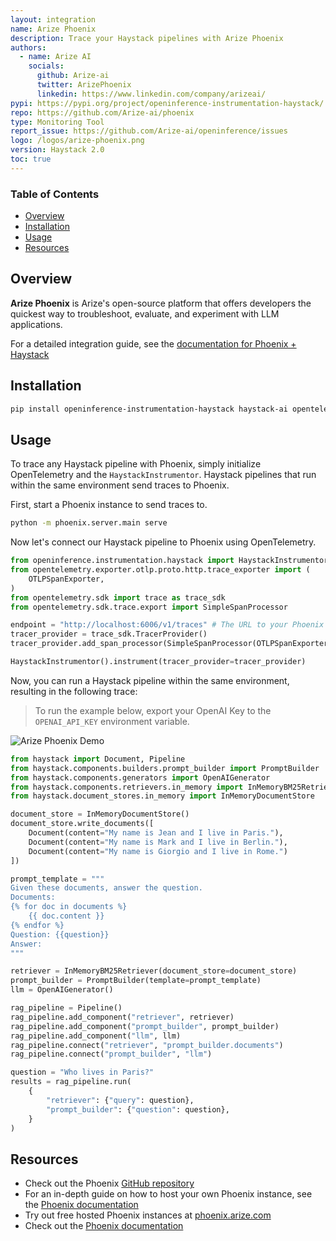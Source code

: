 ```yaml
---
layout: integration
name: Arize Phoenix
description: Trace your Haystack pipelines with Arize Phoenix
authors:
  - name: Arize AI
    socials:
      github: Arize-ai
      twitter: ArizePhoenix
      linkedin: https://www.linkedin.com/company/arizeai/
pypi: https://pypi.org/project/openinference-instrumentation-haystack/
repo: https://github.com/Arize-ai/phoenix
type: Monitoring Tool
report_issue: https://github.com/Arize-ai/openinference/issues
logo: /logos/arize-phoenix.png
version: Haystack 2.0
toc: true
---
```


### **Table of Contents**

- [Overview](#overview)
- [Installation](#installation)
- [Usage](#usage)
- [Resources](#resources)

## Overview

**Arize Phoenix** is Arize's open-source platform that offers developers the quickest way to troubleshoot, evaluate, and experiment with LLM applications.

For a detailed integration guide, see the [documentation for Phoenix + Haystack](https://docs.arize.com/phoenix/tracing/integrations-tracing/haystack)

## Installation

```bash
pip install openinference-instrumentation-haystack haystack-ai opentelemetry-sdk opentelemetry-exporter-otlp arize-phoenix
```

## Usage

To trace any Haystack pipeline with Phoenix, simply initialize OpenTelemetry and the `HaystackInstrumentor`. Haystack pipelines that run within the same environment send traces to Phoenix.

First, start a Phoenix instance to send traces to.

```sh
python -m phoenix.server.main serve
```

Now let's connect our Haystack pipeline to Phoenix using OpenTelemetry.

```python
from openinference.instrumentation.haystack import HaystackInstrumentor
from opentelemetry.exporter.otlp.proto.http.trace_exporter import (
    OTLPSpanExporter,
)
from opentelemetry.sdk import trace as trace_sdk
from opentelemetry.sdk.trace.export import SimpleSpanProcessor

endpoint = "http://localhost:6006/v1/traces" # The URL to your Phoenix instance
tracer_provider = trace_sdk.TracerProvider()
tracer_provider.add_span_processor(SimpleSpanProcessor(OTLPSpanExporter(endpoint)))

HaystackInstrumentor().instrument(tracer_provider=tracer_provider)
```

Now, you can run a Haystack pipeline within the same environment, resulting in the following trace:

> To run the example below, export your OpenAI Key to the `OPENAI_API_KEY` environment variable.

![Arize Phoenix Demo](https://raw.githubusercontent.com/deepset-ai/haystack-integrations/main/images/arize-demo.gif)

```python
from haystack import Document, Pipeline
from haystack.components.builders.prompt_builder import PromptBuilder
from haystack.components.generators import OpenAIGenerator
from haystack.components.retrievers.in_memory import InMemoryBM25Retriever
from haystack.document_stores.in_memory import InMemoryDocumentStore

document_store = InMemoryDocumentStore()
document_store.write_documents([
    Document(content="My name is Jean and I live in Paris."),
    Document(content="My name is Mark and I live in Berlin."),
    Document(content="My name is Giorgio and I live in Rome.")
])

prompt_template = """
Given these documents, answer the question.
Documents:
{% for doc in documents %}
    {{ doc.content }}
{% endfor %}
Question: {{question}}
Answer:
"""

retriever = InMemoryBM25Retriever(document_store=document_store)
prompt_builder = PromptBuilder(template=prompt_template)
llm = OpenAIGenerator()

rag_pipeline = Pipeline()
rag_pipeline.add_component("retriever", retriever)
rag_pipeline.add_component("prompt_builder", prompt_builder)
rag_pipeline.add_component("llm", llm)
rag_pipeline.connect("retriever", "prompt_builder.documents")
rag_pipeline.connect("prompt_builder", "llm")

question = "Who lives in Paris?"
results = rag_pipeline.run(
    {
        "retriever": {"query": question},
        "prompt_builder": {"question": question},
    }
)
```

## Resources

- Check out the Phoenix [GitHub repository](github.com/Arize-ai/phoenix)
- For an in-depth guide on how to host your own Phoenix instance, see the [Phoenix documentation](https://docs.arize.com/phoenix/deployment)
- Try out free hosted Phoenix instances at [phoenix.arize.com](https://phoenix.arize.com/)
- Check out the [Phoenix documentation](https://docs.arize.com/phoenix)
